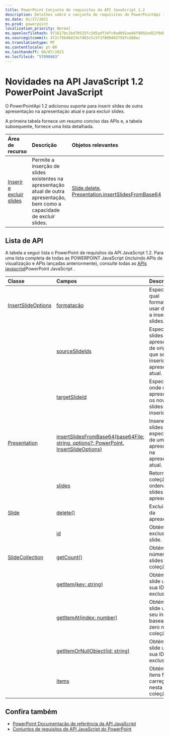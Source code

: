 ```yaml
---
title: PowerPoint Conjunto de requisitos da API JavaScript 1.2
description: Detalhes sobre o conjunto de requisitos do PowerPointApi 1.2.
ms.date: 01/27/2021
ms.prod: powerpoint
localization_priority: Normal
ms.openlocfilehash: 971617bc2bd70525fc3d5adf34fc0ad092ae66f9892ed52f0d83053b142caa10
ms.sourcegitcommit: 4f2c76b48d15e7d03c5c5f1f809493758fcd88ec
ms.translationtype: MT
ms.contentlocale: pt-BR
ms.lasthandoff: 08/07/2021
ms.locfileid: "57098683"
---
```

# <a name="whats-new-in-powerpoint-javascript-api-12"></a>Novidades na API JavaScript 1.2 PowerPoint JavaScript

O PowerPointApi 1.2 adicionou suporte para inserir slides de outra apresentação na apresentação atual e para excluir slides.

A primeira tabela fornece um resumo conciso das APIs e, a tabela subsequente, fornece uma lista detalhada.

| Área de recurso | Descrição | Objetos relevantes |
|:--- |:--- |:--- |
| [Inserir e excluir slides](../../powerpoint/insert-slides-into-presentation.md) | Permite a inserção de slides existentes na apresentação atual de outra apresentação, bem como a capacidade de excluir slides. | [Slide.delete](/javascript/api/powerpoint/powerpoint.slide#delete--), [Presentation.insertSlidesFromBase64](/javascript/api/powerpoint/powerpoint.presentation#insertslidesfrombase64-base64file--options-)|

## <a name="api-list"></a>Lista de API

A tabela a seguir lista o PowerPoint de requisitos da API JavaScript 1.2. Para uma lista completa de todas as POWERPOINT JavaScript (incluindo APIs de visualização e APIs lançadas anteriormente), consulte todas as [APIs javascript](/javascript/api/powerpoint?view=powerpoint-js-preview&preserve-view=true)PowerPoint JavaScript .

| Classe | Campos | Descrição |
|:---|:---|:---|
|[InsertSlideOptions](/javascript/api/powerpoint/powerpoint.insertslideoptions)|[formatação](/javascript/api/powerpoint/powerpoint.insertslideoptions#formatting)|Especifica qual formatação usar durante a inserção de slides.|
||[sourceSlideIds](/javascript/api/powerpoint/powerpoint.insertslideoptions#sourceSlideIds)|Especifica os slides da apresentação de origem que serão inseridos na apresentação atual.|
||[targetSlideId](/javascript/api/powerpoint/powerpoint.insertslideoptions#targetSlideId)|Especifica onde na apresentação os novos slides serão inseridos.|
|[Presentation](/javascript/api/powerpoint/powerpoint.presentation)|[insertSlidesFromBase64(base64File: string, options?: PowerPoint. InsertSlideOptions)](/javascript/api/powerpoint/powerpoint.presentation#insertSlidesFromBase64_base64File__options_)|Insere os slides especificados de uma apresentação na apresentação atual.|
||[slides](/javascript/api/powerpoint/powerpoint.presentation#slides)|Retorna uma coleção ordenada de slides na apresentação.|
|[Slide](/javascript/api/powerpoint/powerpoint.slide)|[delete()](/javascript/api/powerpoint/powerpoint.slide#delete__)|Exclui o slide da apresentação.|
||[id](/javascript/api/powerpoint/powerpoint.slide#id)|Obtém a ID exclusiva do slide.|
|[SlideCollection](/javascript/api/powerpoint/powerpoint.slidecollection)|[getCount()](/javascript/api/powerpoint/powerpoint.slidecollection#getCount__)|Obtém o número de slides na coleção.|
||[getItem(key: string)](/javascript/api/powerpoint/powerpoint.slidecollection#getItem_key_)|Obtém um slide usando sua ID exclusiva.|
||[getItemAt(index: number)](/javascript/api/powerpoint/powerpoint.slidecollection#getItemAt_index_)|Obtém um slide usando seu índice baseado em zero na coleção.|
||[getItemOrNullObject(id: string)](/javascript/api/powerpoint/powerpoint.slidecollection#getItemOrNullObject_id_)|Obtém um slide usando sua ID exclusiva.|
||[items](/javascript/api/powerpoint/powerpoint.slidecollection#items)|Obtém os itens filhos carregados nesta coleção.|

## <a name="see-also"></a>Confira também

- [PowerPoint Documentação de referência da API JavaScript](/javascript/api/powerpoint?view=powerpoint-js-1.2&preserve-view=true)
- [Conjuntos de requisitos de API JavaScript do PowerPoint](powerpoint-api-requirement-sets.md)
